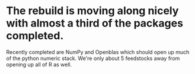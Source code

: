 # The rebuild is moving along nicely with almost a third of the packages completed.

Recently completed are NumPy and Openblas which should open up much of
the python numeric stack. We're only about 5 feedstocks away from
opening up all of R as well.
